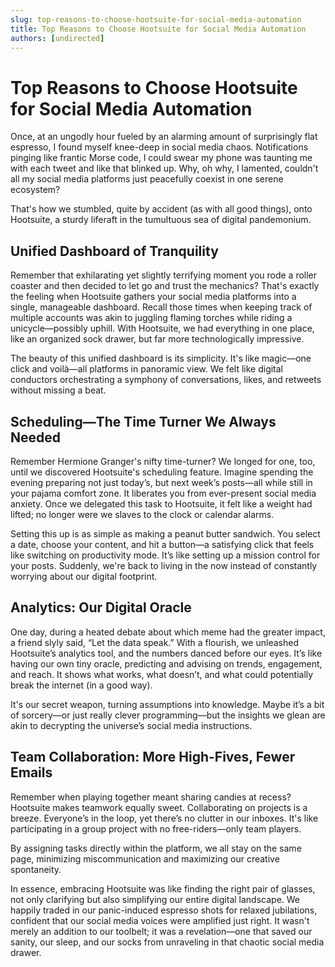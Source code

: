 ```yaml
---
slug: top-reasons-to-choose-hootsuite-for-social-media-automation
title: Top Reasons to Choose Hootsuite for Social Media Automation
authors: [undirected]
---
```


# Top Reasons to Choose Hootsuite for Social Media Automation

Once, at an ungodly hour fueled by an alarming amount of surprisingly flat espresso, I found myself knee-deep in social media chaos. Notifications pinging like frantic Morse code, I could swear my phone was taunting me with each tweet and like that blinked up. Why, oh why, I lamented, couldn't all my social media platforms just peacefully coexist in one serene ecosystem?

That's how we stumbled, quite by accident (as with all good things), onto Hootsuite, a sturdy liferaft in the tumultuous sea of digital pandemonium. 

## Unified Dashboard of Tranquility

Remember that exhilarating yet slightly terrifying moment you rode a roller coaster and then decided to let go and trust the mechanics? That's exactly the feeling when Hootsuite gathers your social media platforms into a single, manageable dashboard. Recall those times when keeping track of multiple accounts was akin to juggling flaming torches while riding a unicycle—possibly uphill. With Hootsuite, we had everything in one place, like an organized sock drawer, but far more technologically impressive.

The beauty of this unified dashboard is its simplicity. It's like magic—one click and voilà—all platforms in panoramic view. We felt like digital conductors orchestrating a symphony of conversations, likes, and retweets without missing a beat. 

## Scheduling—The Time Turner We Always Needed

Remember Hermione Granger's nifty time-turner? We longed for one, too, until we discovered Hootsuite's scheduling feature. Imagine spending the evening preparing not just today’s, but next week’s posts—all while still in your pajama comfort zone. It liberates you from ever-present social media anxiety. Once we delegated this task to Hootsuite, it felt like a weight had lifted; no longer were we slaves to the clock or calendar alarms.

Setting this up is as simple as making a peanut butter sandwich. You select a date, choose your content, and hit a button—a satisfying click that feels like switching on productivity mode. It’s like setting up a mission control for your posts. Suddenly, we're back to living in the now instead of constantly worrying about our digital footprint.

## Analytics: Our Digital Oracle

One day, during a heated debate about which meme had the greater impact, a friend slyly said, “Let the data speak.” With a flourish, we unleashed Hootsuite’s analytics tool, and the numbers danced before our eyes. It’s like having our own tiny oracle, predicting and advising on trends, engagement, and reach. It shows what works, what doesn’t, and what could potentially break the internet (in a good way).

It's our secret weapon, turning assumptions into knowledge. Maybe it’s a bit of sorcery—or just really clever programming—but the insights we glean are akin to decrypting the universe’s social media instructions.

## Team Collaboration: More High-Fives, Fewer Emails

Remember when playing together meant sharing candies at recess? Hootsuite makes teamwork equally sweet. Collaborating on projects is a breeze. Everyone’s in the loop, yet there’s no clutter in our inboxes. It's like participating in a group project with no free-riders—only team players.

By assigning tasks directly within the platform, we all stay on the same page, minimizing miscommunication and maximizing our creative spontaneity.

In essence, embracing Hootsuite was like finding the right pair of glasses, not only clarifying but also simplifying our entire digital landscape. We happily traded in our panic-induced espresso shots for relaxed jubilations, confident that our social media voices were amplified just right. It wasn't merely an addition to our toolbelt; it was a revelation—one that saved our sanity, our sleep, and our socks from unraveling in that chaotic social media drawer.